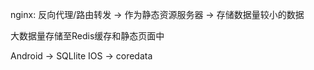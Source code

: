 nginx: 反向代理/路由转发  -> 作为静态资源服务器  -> 存储数据量较小的数据

大数据量存储至Redis缓存和静态页面中

Android -> SQLlite
IOS -> coredata